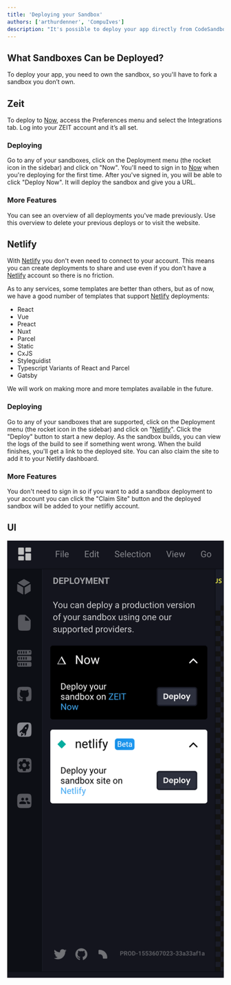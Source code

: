 ```yaml
---
title: 'Deploying your Sandbox'
authors: ['arthurdenner', 'CompuIves']
description: "It's possible to deploy your app directly from CodeSandbox"
---
```


## What Sandboxes Can be Deployed?

To deploy your app, you need to own the sandbox, so you'll have to fork a
sandbox you don’t own.

## Zeit

To deploy to [Now](https://zeit.co/now), access the Preferences menu and select
the Integrations tab. Log into your ZEIT account and it’s all set.

### Deploying

Go to any of your sandboxes, click on the Deployment menu (the rocket icon in
the sidebar) and click on "Now". You'll need to sign in to
[Now](https://zeit.co/now) when you're deploying for the first time. After
you've signed in, you will be able to click "Deploy Now". It will deploy the
sandbox and give you a URL.

### More Features

You can see an overview of all deployments you've made previously. Use this
overview to delete your previous deploys or to visit the website.

## Netlify

With [Netlify](https://netlify.com) you don't even need to connect to your
account. This means you can create deployments to share and use even if you
don't have a [Netlify](https://netlify.com) account so there is no friction.

As to any services, some templates are better than others, but as of now, we
have a good number of templates that support [Netlify](https://netlify.com)
deployments:

- React
- Vue
- Preact
- Nuxt
- Parcel
- Static
- CxJS
- Styleguidist
- Typescript Variants of React and Parcel
- Gatsby

We will work on making more and more templates available in the future.

### Deploying

Go to any of your sandboxes that are supported, click on the Deployment menu
(the rocket icon in the sidebar) and click on "[Netlify](https://netlify.com)".
Click the "Deploy" button to start a new deploy. As the sandbox builds, you can
view the logs of the build to see if something went wrong. When the build
finishes, you'll get a link to the deployed site. You can also claim the site to
add it to your Netlify dashboard.

### More Features

You don't need to sign in so if you want to add a sandbox deployment to your
account you can click the "Claim Site" button and the deployed sandbox will be
added to your netlifly account.

## UI

![Deployment Sidebar](./images/deployment-sidebar.png)

